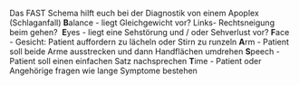 Das FAST Schema hilft euch bei der Diagnostik von einem Apoplex (Schlaganfall)
**B**alance - liegt Gleichgewicht vor? Links- Rechtsneigung beim gehen? 
**E**yes - liegt eine Sehstörung und / oder Sehverlust vor?
**F**ace - Gesicht: Patient auffordern zu lächeln oder Stirn zu runzeln
**A**rm - Patient soll beide Arme ausstrecken und dann Handflächen umdrehen
**S**peech - Patient soll einen einfachen Satz nachsprechen
**T**ime - Patient oder Angehörige fragen wie lange Symptome bestehen
